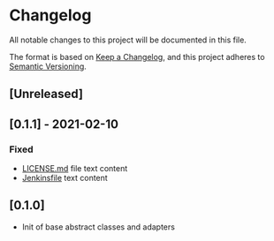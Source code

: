 # Changelog

All notable changes to this project will be documented in this file.

The format is based on [Keep a Changelog](https://keepachangelog.com/en/1.0.0/),
and this project adheres to [Semantic Versioning](https://semver.org/spec/v2.0.0.html).

## [Unreleased]

## [0.1.1] - 2021-02-10

### Fixed
- [LICENSE.md](LICENSE.md) file text content
- [Jenkinsfile](Jenkinsfile) text content

## [0.1.0]

- Init of base abstract classes and adapters